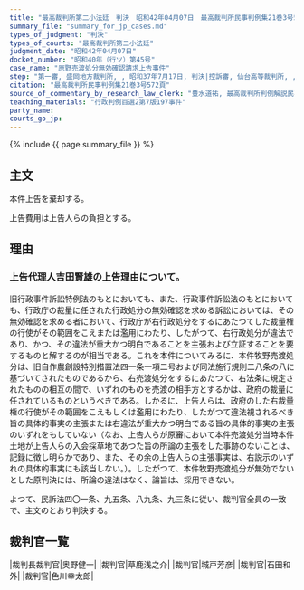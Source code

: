 ```yaml
---
title: "最高裁判所第二小法廷　判決　昭和42年04月07日　最高裁判所民事判例集21巻3号572頁"
summary_file: "summary_for_jp_cases.md"
types_of_judgment: "判決"
types_of_courts: "最高裁判所第二小法廷"
judgment_date: "昭和42年04月07日"
docket_number: "昭和40年（行ツ）第45号"
case_name: "原野売渡処分無効確認請求上告事件"
step: "第一審, 盛岡地方裁判所, , 昭和37年7月17日, 判決|控訴審, 仙台高等裁判所, , 昭和40年2月25日, 判決"
citation: "最高裁判所民事判例集21巻3号572頁"
source_of_commentary_by_research_law_clerk: "豊水道祐, 最高裁判所判例解説民事篇昭和42年度号156頁"
teaching_materials: "行政判例百選2第7版197事件"
party_name:
courts_go_jp:
---
```



{% include {{ page.summary_file }}  %}



## 主文


本件上告を棄却する。

上告費用は上告人らの負担とする。





## 理由


### 上告代理人吉田賢雄の上告理由について。

旧行政事件訴訟特例法のもとにおいても、また、行政事件訴訟法のもとにおいても、行政庁の裁量に任された行政処分の無効確認を求める訴訟においては、その無効確認を求める者において、行政庁が右行政処分をするにあたつてした裁量権の行使がその範囲をこえまたは濫用にわたり、したがつて、右行政処分が違法であり、かつ、その違法が重大かつ明白であることを主張および立証することを要するものと解するのが相当である。これを本件についてみるに、本件牧野売渡処分は、旧自作農創設特別措置法四一条一項二号および同法施行規則二八条の八に基づいてされたものであるから、右売渡処分をするにあたつて、右法条に規定されたものの相互の間で、いずれのものを売渡の相手方とするかは、政府の裁量に任されているものというべきである。しかるに、上告人らは、政府のした右裁量権の行使がその範囲をこえもしくは濫用にわたり、したがつて違法視されるべき旨の具体的事実の主張または右違法が重大かつ明白である旨の具体的事実の主張のいずれをもしていない（なお、上告人らが原審において本件売渡処分当時本件土地が上告人らの入会採草地であつた旨の所論の主張をした事跡のないことは、記録に徴し明らかであり、また、その余の上告人らの主張事実は、右説示のいずれの具体的事実にも該当しない。）。したがつて、本件牧野売渡処分が無効でないとした原判決には、所論の違法はなく、論旨は、採用できない。

よつて、民訴法四〇一条、九五条、八九条、九三条に従い、裁判官全員の一致で、主文のとおり判決する。

## 裁判官一覧

|裁判長裁判官|奥野健一|
|裁判官|草鹿浅之介|
|裁判官|城戸芳彦|
|裁判官|石田和外|
|裁判官|色川幸太郎|





